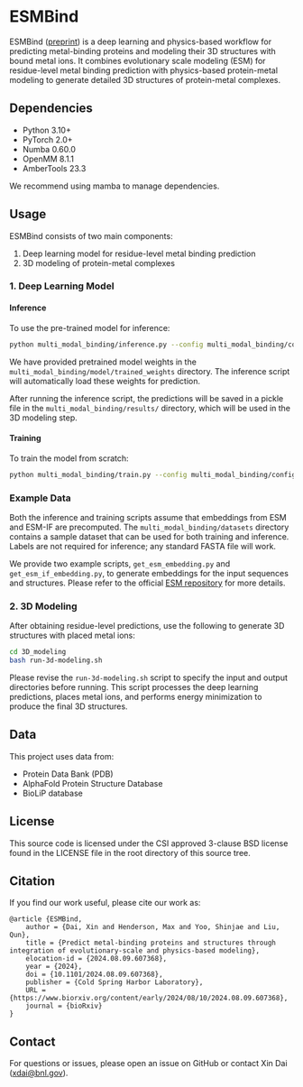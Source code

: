 # ESMBind

ESMBind ([preprint](https://www.biorxiv.org/content/10.1101/2024.08.09.607368v1)) is a deep learning and physics-based workflow for predicting metal-binding proteins and modeling their 3D structures with bound metal ions. It combines evolutionary scale modeling (ESM) for residue-level metal binding prediction with physics-based protein-metal modeling to generate detailed 3D structures of protein-metal complexes.

## Dependencies

- Python 3.10+
- PyTorch 2.0+
- Numba 0.60.0
- OpenMM 8.1.1
- AmberTools 23.3

We recommend using mamba to manage dependencies.

## Usage

ESMBind consists of two main components:

1. Deep learning model for residue-level metal binding prediction
2. 3D modeling of protein-metal complexes

### 1. Deep Learning Model

#### Inference

To use the pre-trained model for inference:

```bash
python multi_modal_binding/inference.py --config multi_modal_binding/configs/inference.json
```

We have provided pretrained model weights in the `multi_modal_binding/model/trained_weights` directory. The inference script will automatically load these weights for prediction.

After running the inference script, the predictions will be saved in a pickle file in the `multi_modal_binding/results/` directory, which will be used in the 3D modeling step.


#### Training

To train the model from scratch:

```bash
python multi_modal_binding/train.py --config multi_modal_binding/configs/training.json
```

### Example Data

Both the inference and training scripts assume that embeddings from ESM and ESM-IF are precomputed. The `multi_modal_binding/datasets` directory contains a sample dataset that can be used for both training and inference. Labels are not required for inference; any standard FASTA file will work.

We provide two example scripts, `get_esm_embedding.py` and `get_esm_if_embedding.py`, to generate embeddings for the input sequences and structures. Please refer to the official [ESM repository](https://github.com/facebookresearch/esm) for more details.

### 2. 3D Modeling

After obtaining residue-level predictions, use the following to generate 3D structures with placed metal ions:

```bash
cd 3D_modeling
bash run-3d-modeling.sh
```

Please revise the `run-3d-modeling.sh` script to specify the input and output directories before running. This script processes the deep learning predictions, places metal ions, and performs energy minimization to produce the final 3D structures.

## Data

This project uses data from:
- Protein Data Bank (PDB)
- AlphaFold Protein Structure Database
- BioLiP database

## License

This source code is licensed under the CSI approved 3-clause BSD license found in the LICENSE file in the root directory of this source tree.

## Citation
If you find our work useful, please cite our work as:
```
@article {ESMBind,
	author = {Dai, Xin and Henderson, Max and Yoo, Shinjae and Liu, Qun},
	title = {Predict metal-binding proteins and structures through integration of evolutionary-scale and physics-based modeling},
	elocation-id = {2024.08.09.607368},
	year = {2024},
	doi = {10.1101/2024.08.09.607368},
	publisher = {Cold Spring Harbor Laboratory},
	URL = {https://www.biorxiv.org/content/early/2024/08/10/2024.08.09.607368},
	journal = {bioRxiv}
}
```

## Contact

For questions or issues, please open an issue on GitHub or contact Xin Dai (xdai@bnl.gov).

